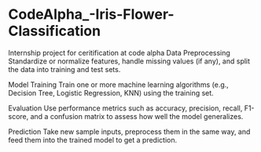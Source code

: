 # CodeAlpha_-Iris-Flower-Classification
Internship project for ceritification at code alpha
Data Preprocessing
Standardize or normalize features, handle missing values (if any), and split the data into training and test sets.

Model Training
Train one or more machine learning algorithms (e.g., Decision Tree, Logistic Regression, KNN) using the training set.

Evaluation
Use performance metrics such as accuracy, precision, recall, F1-score, and a confusion matrix to assess how well the model generalizes.

Prediction
Take new sample inputs, preprocess them in the same way, and feed them into the trained model to get a prediction.
